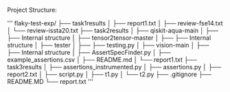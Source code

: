 Project Structure: 

'''
flaky-test-exp/
├── task1results
│   ├── report1.txt
│   ├── review-fse14.txt
│   └── review-issta20.txt
├── task2results
│   ├── qiskit-aqua-main
│   ├── ├── Internal structure
│   ├── tensor2tensor-master
│   ├── ├── Internal structure
│   ├── tester
│   ├── ├── testing.py
│   ├── vision-main
│   ├── ├── Internal structure
│   ├── AssertSpecFinder.py
│   ├── example_assertions.csv
│   ├── README.md
│   └── report1.txt
├── task3results
│   ├── assertions_instrumented.py
│   ├── assertions.py
│   ├── report2.txt
│   ├── script.py
│   ├── t1.py
│   └── t2.py
├── .gitignore
├── README.MD
└── report.txt
'''
